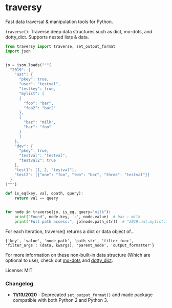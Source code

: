 # traversy

Fast data traversal & manipulation tools for Python.

`traverse()`: 
Traverse deep data structures such as dict, mo-dots, and
dotty_dict. Supports nested lists & data.

```python
from traversy import traverse, set_output_format
import json


jo = json.loads("""{
  "2019": {
    "uat": {
      "pkey": true,
      "user": "testval",
      "testkey": true,
      "mylist": [
      {
        "foo": "bar",
        "foo2": "bar2"
      },
      {
        "baz": "milk",
        "bar": "foo"
      }
      ]
    },
    "dev": {
      "pkey": true,
      "testval": "testval",
      "testval2": true
    },
    "test1": [1, 2, "testval"],
    "test2": [{"one": "foo", "two": "bar", "three": "testval"}]
  }
}""")

def is_eq(key, val, opath, query):
    return val == query


for node in traverse(jo, is_eq, query="milk"):
    print("Found", node.key, ':', node.value)  # baz : milk
    print("Full path access:", jo[node.path_str])  # "2019.uat.mylist.1.baz"
```

For each iteration, traverse() returns a dict or data object of...

```
{'key', 'value', 'node_path', 'path_str', 'filter_func',
'filter_args': (data, kwargs), 'parent_node', 'output_formatter'}
```

For more information on these non-built-in data structure (Which are optional
to use), check out [mo-dots](https://pypi.org/project/mo-dots/) and
[dotty_dict](https://pypi.org/project/dotty-dict/).

License: MIT


### Changelog

- **11/13/2020** - Deprecated `set_output_format()` and made package compatible with both Python 2 and Python 3.